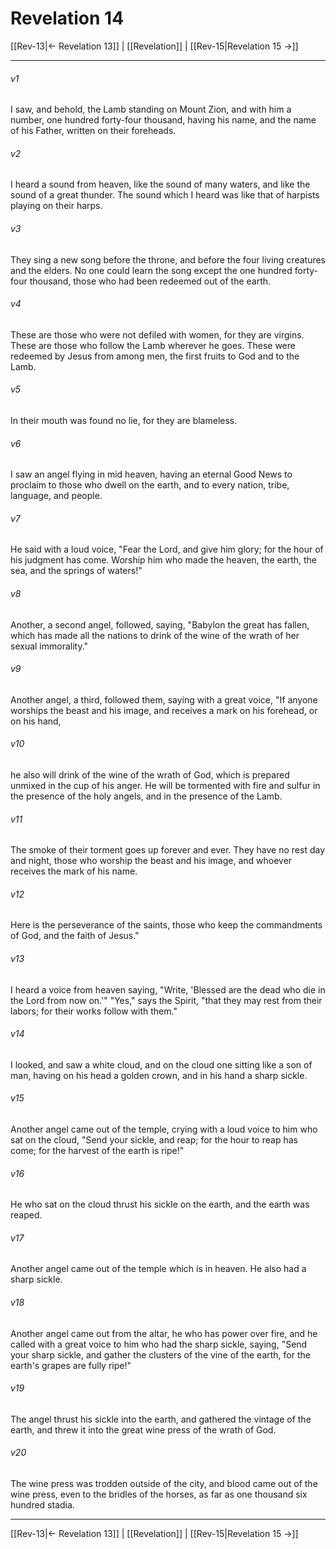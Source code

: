 # Revelation 14

[[Rev-13|← Revelation 13]] | [[Revelation]] | [[Rev-15|Revelation 15 →]]
***



###### v1 
I saw, and behold, the Lamb standing on Mount Zion, and with him a number, one hundred forty-four thousand, having his name, and the name of his Father, written on their foreheads. 

###### v2 
I heard a sound from heaven, like the sound of many waters, and like the sound of a great thunder. The sound which I heard was like that of harpists playing on their harps. 

###### v3 
They sing a new song before the throne, and before the four living creatures and the elders. No one could learn the song except the one hundred forty-four thousand, those who had been redeemed out of the earth. 

###### v4 
These are those who were not defiled with women, for they are virgins. These are those who follow the Lamb wherever he goes. These were redeemed by Jesus from among men, the first fruits to God and to the Lamb. 

###### v5 
In their mouth was found no lie, for they are blameless. 

###### v6 
I saw an angel flying in mid heaven, having an eternal Good News to proclaim to those who dwell on the earth, and to every nation, tribe, language, and people. 

###### v7 
He said with a loud voice, "Fear the Lord, and give him glory; for the hour of his judgment has come. Worship him who made the heaven, the earth, the sea, and the springs of waters!" 

###### v8 
Another, a second angel, followed, saying, "Babylon the great has fallen, which has made all the nations to drink of the wine of the wrath of her sexual immorality." 

###### v9 
Another angel, a third, followed them, saying with a great voice, "If anyone worships the beast and his image, and receives a mark on his forehead, or on his hand, 

###### v10 
he also will drink of the wine of the wrath of God, which is prepared unmixed in the cup of his anger. He will be tormented with fire and sulfur in the presence of the holy angels, and in the presence of the Lamb. 

###### v11 
The smoke of their torment goes up forever and ever. They have no rest day and night, those who worship the beast and his image, and whoever receives the mark of his name. 

###### v12 
Here is the perseverance of the saints, those who keep the commandments of God, and the faith of Jesus." 

###### v13 
I heard a voice from heaven saying, "Write, 'Blessed are the dead who die in the Lord from now on.'" "Yes," says the Spirit, "that they may rest from their labors; for their works follow with them." 

###### v14 
I looked, and saw a white cloud, and on the cloud one sitting like a son of man, having on his head a golden crown, and in his hand a sharp sickle. 

###### v15 
Another angel came out of the temple, crying with a loud voice to him who sat on the cloud, "Send your sickle, and reap; for the hour to reap has come; for the harvest of the earth is ripe!" 

###### v16 
He who sat on the cloud thrust his sickle on the earth, and the earth was reaped. 

###### v17 
Another angel came out of the temple which is in heaven. He also had a sharp sickle. 

###### v18 
Another angel came out from the altar, he who has power over fire, and he called with a great voice to him who had the sharp sickle, saying, "Send your sharp sickle, and gather the clusters of the vine of the earth, for the earth's grapes are fully ripe!" 

###### v19 
The angel thrust his sickle into the earth, and gathered the vintage of the earth, and threw it into the great wine press of the wrath of God. 

###### v20 
The wine press was trodden outside of the city, and blood came out of the wine press, even to the bridles of the horses, as far as one thousand six hundred stadia.

***
[[Rev-13|← Revelation 13]] | [[Revelation]] | [[Rev-15|Revelation 15 →]]
